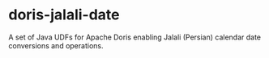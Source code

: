 # doris-jalali-date
A set of Java UDFs for Apache Doris enabling Jalali (Persian) calendar date conversions and operations.
